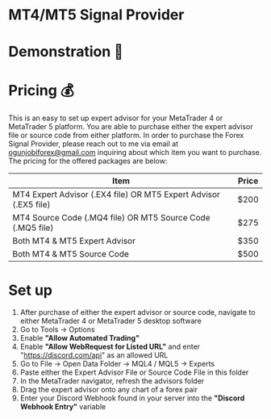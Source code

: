 # MT4/MT5 Signal Provider

# Demonstration 🎥

# Pricing 💰

This is an easy to set up expert advisor for your MetaTrader 4 or MetaTrader 5 platform. You are able to purchase either the expert advisor file or source code from either platform. In order to purchase the Forex Signal Provider, please reach out to me via email at ogunjobiforex@gmail.com inquiring about which item you want to purchase. The pricing for the offered packages are below:

|Item  | Price |
| ------------- | ------------- |
| MT4 Expert Advisor (.EX4 file) OR MT5 Expert Advisor (.EX5 file)  | $200 |
| MT4 Source Code (.MQ4 file) OR MT5 Source Code (.MQ5 file) | $275 |
| Both MT4 & MT5 Expert Advisor | $350 |
| Both MT4 & MT5 Source Code | $500 |

# Set up

1. After purchase of either the expert advisor or source code, navigate to either MetaTrader 4 or MetaTrader 5 desktop software
2. Go to Tools -> Options
3. Enable **"Allow Automated Trading"**
4. Enable **"Allow WebRequest for Listed URL"** and enter "https://discord.com/api" as an allowed URL
5. Go to File -> Open Data Folder -> MQL4 / MQL5 -> Experts
6. Paste either the Expert Advisor File or Source Code File in this folder
7. In the MetaTrader navigator, refresh the advisors folder
8. Drag the expert advisor onto any chart of a forex pair
9. Enter your Discord Webhook found in your server into the **"Discord Webhook Entry"** variable
